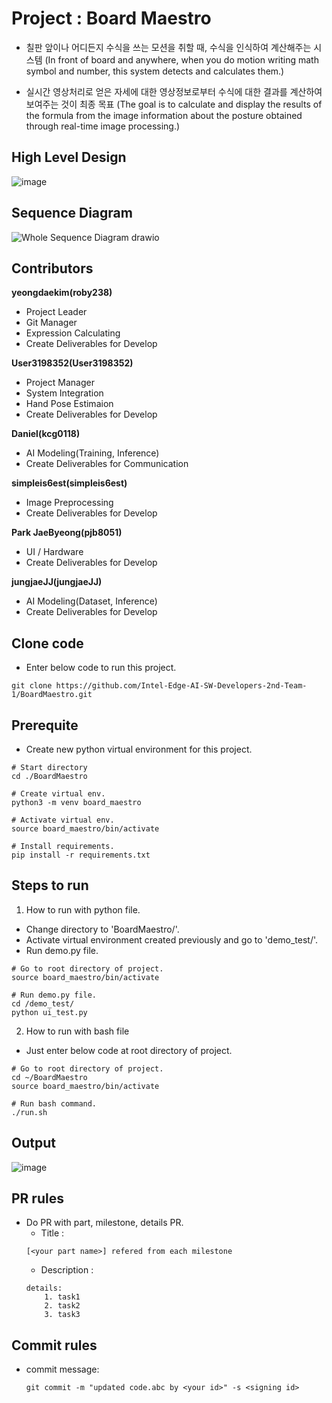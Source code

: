 # Project : Board Maestro

* 칠판 앞이나 어디든지 수식을 쓰는 모션을 취할 때, 수식을 인식하여 계산해주는 시스템
  (In front of board and anywhere, when you do motion writing math symbol and number, this system detects and calculates them.)

* 실시간 영상처리로 얻은 자세에 대한 영상정보로부터 수식에 대한 결과를 계산하여 보여주는 것이 최종 목표
  (The goal is to calculate and display the results of the formula from the image information about the posture obtained through real-time image processing.)

## High Level Design
![image](https://github.com/roby238/BoardMaestro/assets/45201672/aaeefcd4-a364-4b70-9625-3cac775e5cc1)

## Sequence Diagram
![Whole Sequence Diagram drawio](https://github.com/roby238/BoardMaestro/assets/45201672/b28c0dff-38d2-4396-9cba-d74d72cf9517)

## Contributors

**yeongdaekim(roby238)**
- Project Leader
- Git Manager
- Expression Calculating
- Create Deliverables for Develop

**User3198352(User3198352)**
- Project Manager
- System Integration
- Hand Pose Estimaion
- Create Deliverables for Develop

**Daniel(kcg0118)**
- AI Modeling(Training, Inference)
- Create Deliverables for Communication
  
**simpleis6est(simpleis6est)**
- Image Preprocessing
- Create Deliverables for Develop

**Park JaeByeong(pjb8051)**
- UI / Hardware
- Create Deliverables for Develop 
  
**jungjaeJJ(jungjaeJJ)**
- AI Modeling(Dataset, Inference)
- Create Deliverables for Develop 

## Clone code

* Enter below code to run this project.

```shell
git clone https://github.com/Intel-Edge-AI-SW-Developers-2nd-Team-1/BoardMaestro.git
```

## Prerequite

* Create new python virtual environment for this project.

```shell
# Start directory
cd ./BoardMaestro

# Create virtual env.
python3 -m venv board_maestro

# Activate virtual env.
source board_maestro/bin/activate

# Install requirements.
pip install -r requirements.txt
```

## Steps to run

1. How to run with python file.
  * Change directory to 'BoardMaestro/'.
  * Activate virtual environment created previously and go to 'demo_test/'.
  * Run demo.py file.

```shell
# Go to root directory of project.
source board_maestro/bin/activate

# Run demo.py file.
cd /demo_test/
python ui_test.py
```

2. How to run with bash file
  * Just enter below code at root directory of project.

```shell
# Go to root directory of project.
cd ~/BoardMaestro
source board_maestro/bin/activate

# Run bash command.
./run.sh
``` 

## Output

![image](https://github.com/Intel-Edge-AI-SW-Developers-2nd-Team-1/BoardMaestro/assets/45201672/4d8622ed-c117-4ec8-8002-05e1e885c265)

## PR rules
- Do PR with part, milestone, details PR.
  * Title :
  ```
  [<your part name>] refered from each milestone 
  ```
  * Description :
  ```
  details:
      1. task1
      2. task2
      3. task3
  ```
## Commit rules
- commit message: 
  ```
  git commit -m "updated code.abc by <your id>" -s <signing id>
  ```

